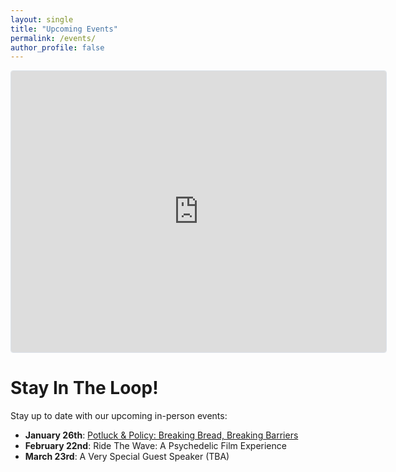 ```yaml
---
layout: single
title: "Upcoming Events"
permalink: /events/
author_profile: false
---
```

<iframe
  src="https://lu.ma/embed/calendar/cal-WzYiUbVWw82gLyR/events?lt=dark"
  width="600"
  height="450"
  frameborder="0"
  style="border: 1px solid #bfcbda88; border-radius: 4px;"
  allowfullscreen=""
  aria-hidden="false"
  tabindex="0"
></iframe>





# Stay In The Loop!

Stay up to date with our upcoming in-person events:

- **January 26th**: [Potluck & Policy: Breaking Bread, Breaking Barriers](https://lu.ma/xrlzyo7s)
- **February 22nd**: Ride The Wave: A Psychedelic Film Experience
- **March 23rd**: A Very Special Guest Speaker (TBA)
